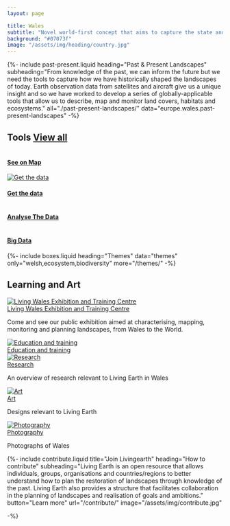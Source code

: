 ```yaml
---
layout: page

title: Wales
subtitle: "Novel world-first concept that aims to capture the state and dynamics of Wales’s landscape"
background: "#07073f"
image: "/assets/img/heading/country.jpg"
---
```


{%-
        include past-present.liquid
        heading="Past & Present Landscapes"
        subheading="From knowledge of the past, we can inform the future but we need the tools to capture how we have historically shaped the landscapes of today. Earth observation data from satellites and aircraft give us a unique insight and so we have worked to develop a series of globally-applicable tools that allow us to describe, map and monitor land covers, habitats and ecosystems."
        all="./past-present-landscapes/"
        data="europe.wales.past-present-landscapes"
-%}

<!-- TOOLS landscapes-start -->
<div class="container mt-100 mb-100 tools-main">
    <h2 class="common-title">Tools <a href="./tools/">View all</a></h2>
    <div class="row">
        <div class="col-12 col-sm-6 col-md-3">
            <a href="https://earthtrack.aber.ac.uk/livingwales/maps.html" target="_blank"><img src="/assets/img/tools1.jpg" alt=""></a>
            <div class="pastcurrent-dsc">
                <h4><a href="https://earthtrack.aber.ac.uk/livingwales/maps.html" target="_blank">See on Map</a></h4>
            </div>
        </div>
        <div class="col-12 col-sm-6 col-md-3">
            <a href="./data/"><img src="/assets/img/tools2.jpg" alt="Get the data"/></a>
            <div class="pastcurrent-dsc">
                <h4><a href="./data/">Get the data</a></h4>
            </div>
        </div>
        <div class="col-12 col-sm-6 col-md-3">
            <a href="https://livingwales.aber.ac.uk/jhub/" target="_blank"><img src="/assets/img/tools3.jpg" alt=""></a>
            <div class="pastcurrent-dsc">
                <h4><a href="https://livingwales.aber.ac.uk/jhub/" target="_blank">Analyse The Data</a></h4>
            </div>
        </div>
        <div class="col-12 col-sm-6 col-md-3">
            <a href="./tools/bigdata"><img src="/assets/img/tools5.jpg" alt=""></a>
            <div class="pastcurrent-dsc">
                <h4><a href="tools/bigdata/">Big Data</a></h4>
            </div>
        </div>
    </div>
</div>
<!-- TOOLS landscapes-end -->

{%-
        include boxes.liquid
        heading="Themes"
        data="themes"
        only="welsh,ecosystem,biodiversity"
        more="/themes/"
-%}

<div class="container mt-100 mb-100 future-landscapes-main">
    <h2 class="common-title">Learning and Art</h2>
    <div class="row">
        <div class="col-12 col-sm-6 col-md-4">
            <a href="https://cat.org.uk/visiting/living-wales/"><img src="/assets/img/edu1.png" alt="Living Wales Exhibition and Training Centre"></a>
            <div class="future-dsc">
                <div class="future-dsc-title"><a href="https://cat.org.uk/visiting/living-wales/" target="_blank">Living Wales Exhibition and Training Centre</a></div>
                <p>Come and see our public exhibition aimed at characterising, mapping, monitoring and planning landscapes, from Wales to the World.</p>
            </div>
        </div>
        <div class="col-12 col-sm-6 col-md-4">
            <a href="#"><img src="/assets/img/edu2.png" alt="Education and training"></a>
            <div class="future-dsc">
                <div class="future-dsc-title"><a href="#">Education and training</a></div>
            </div>
        </div>
        <div class="col-12 col-sm-6 col-md-4">
            <a href="#"><img src="/assets/img/edu2.png" alt="Research"></a>
            <div class="future-dsc">
                <div class="future-dsc-title"><a href="#">Research</a></div>
                <p>An overview of research relevant to Living Earth in Wales</p>
            </div>
        </div>
        <div class="col-12 col-sm-6 col-md-4">
            <a href="#"><img src="/assets/img/edu3.png" alt="Art"></a>
            <div class="future-dsc">
                <div class="future-dsc-title"><a href="#">Art</a></div>
                <p>Designs relevant to Living Earth</p>
            </div>
        </div>
        <div class="col-12 col-sm-6 col-md-4">
            <a href="#"><img src="/assets/img/edu1.png" alt="Photography"></a>
            <div class="future-dsc">
                <div class="future-dsc-title"><a href="#">Photography</a></div>
                <p>Photographs of Wales</p>
            </div>
        </div>
    </div>
</div>

{%-
        include contribute.liquid
        title="Join Livingearth"
        heading="How to contribute"
        subheading="Living Earth is an open resource that allows individuals, groups, organisations and countries/regions to better understand how to plan the restoration of landscapes through knowledge of the past. Living Earth also provides a structure that facilitates collaboration in the planning of landscapes and realisation of goals and ambitions."
        button="Learn more" url="/contribute/"
        image="/assets/img/contribute.jpg"

-%}